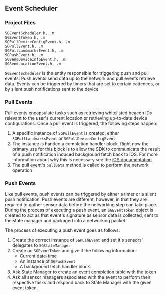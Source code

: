 ## Event Scheduler
### Project Files
```
SGEventScheduler.h, .m
SGEventToken.h, .m
SGPullDeviceConfigEvent.h, .m
SGPullEvent.h, .m
SGPullLandmarksEvent.h, .m
SGPushEvent.h, .m
SGSendDeviceInfoEvent.h, .m
SGSendLocationEvent.h, .m
```

`SGEventScheduler` is the entity responsible for triggering push and pull events. Push events send data up to the network and pull events retrieve data. Events can be triggered by timers that are set to certain cadences, or by silent push notifications sent to the device. 

### Pull Events
Pull events encapsulate tasks such as retrieving whitelisted beacon IDs relevant to the user's current location or retrieving up-to-date device configurations. Once a pull event is triggered, the following steps happen:
1. A specific instance of `SGPullEvent` is created, either `SGPullLandmarksEvent` or `SGPullDeviceConfigEvent`.
1. The instance is handed a completion handler block. Right now the primary use for this block is to allow the SDK to communicate the result of a push notification induced background fetch back to iOS. For more information about why this is necessary see the [iOS documentation](https://developer.apple.com/reference/uikit/uiapplicationdelegate/1623013-application?language=objc).
1. The pull event's `pullData` method is called to perform the network operation

### Push Events
Like pull events, push events can be triggered by either a timer or a silent push notification. Push events are different, however, in that they are required to gather sensor data before the networking step can take place. During the process of executing a push event, an `SGEventToken` object is created to act as that event's signature as sensor data is collected, sent to the state manager and packaged into a networking packet.

The process of executing a push event goes as follows:
1. Create the correct instance of `SGPushEvent` and set it's sensors' delegates to `SGStateManager`
1. Create an `SGEventToken` and give it the following information:
    - Current date-time
    - An instance of `SGPushEvent`
    - A background fetch handler block
1. Ask State Manager to create an event completion table with the token
1. Ask all sensor managers associated with the event to perform their respective tasks and respond back to State Manager with the given event token.